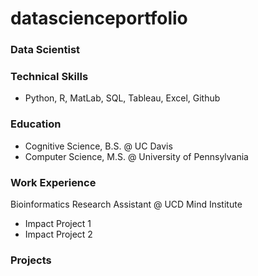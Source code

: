 # datascienceportfolio

### Data Scientist

### Technical Skills
- Python, R, MatLab, SQL, Tableau, Excel, Github

### Education
- Cognitive Science, B.S. @ UC Davis
- Computer Science, M.S. @ University of Pennsylvania

### Work Experience
Bioinformatics Research Assistant @ UCD Mind Institute
  - Impact Project 1
  - Impact Project 2

### Projects
